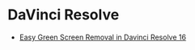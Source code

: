 # DaVinci Resolve

* [Easy Green Screen Removal in Davinci Resolve 16](https://www.youtube.com/watch?v=sU4kw8fl-U4)
